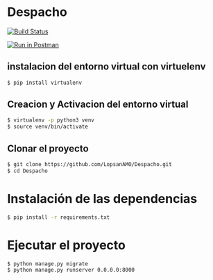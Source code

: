 # Despacho

[![Build Status](https://travis-ci.org/LopsanAMO/Despacho.svg?branch=master)](https://travis-ci.org/LopsanAMO/Despacho)

[![Run in Postman](https://run.pstmn.io/button.svg)](https://app.getpostman.com/run-collection/a5f325393db0eec370f2)


## instalacion del entorno virtual con virtuelenv
```bash
$ pip install virtualenv
````

## Creacion y Activacion del entorno virtual
```bash
$ virtualenv -p python3 venv
$ source venv/bin/activate
````

## Clonar el proyecto
```bash
$ git clone https://github.com/LopsanAMO/Despacho.git
$ cd Despacho
```

# Instalación de las dependencias
```bash
$ pip install -r requirements.txt
```

# Ejecutar el proyecto
```bash
$ python manage.py migrate
$ python manage.py runserver 0.0.0.0:8000
```
